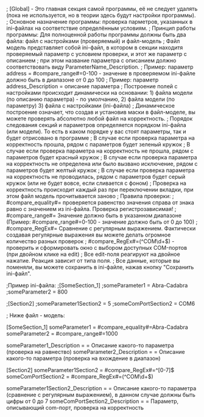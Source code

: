 ; [Global] - Это главная секция самой программы, её не следует удалять (пока не используется, но в  теории здесь будут настройки программы).
; Основное назначение программы: проверка парметров, указанных в  ini-файлах на соответствие определённым условиям.
; Принцип работы программы: Для полноценной работы программы должны быть два файла: файл с настройками (проверяемый) и файл-модель
; Файл модель представляет собой ini-файл, в котором в секции находитя проверяемый параметр с условием проверки, и этот же параметр с описанием 
; при этом название параметра с описанием должно соответствовать виду ParameterName_Description. 
; Пример: параметр address = #compare_range#=0-100 - значение в проверяемом ini-файле должно быть в диапазоне от 0 до 100
; Пример: параметр address_Description = описание параметра 
; Построение полей с настройками происходит динамически на основании:  1) файла модели (по описанию параметра) - по умолчанию, 2) файла модели (по параметру) 3) файла с настройками (ini-файла)
; Динамическое построение означает, что создав и установив маски в файл-моделе, вы можете проверять абсолютно любой файл на корректность.
; Порядок следования секций и параметров определяется порядком ini-файла (или модели). То есть в каком порядке у вас стоят параметры, так и будет отрисовано в программе
; В случае если проверка параметра на корректность прошла, рядом с параметров будет зеленый кружок
; В случае если проверка параметра на корректность не прошла, рядом с параметров будет красный кружок
; В случае если проверка параметра на корректность не определена или было вызвано исключение, рядом с параметров будет желтый кружок
; В случае если проверка параметра на корректность не проводилась, рядом с параметров будет серый кружок (или не будет вовсе, если сливается с фоном)
; Проверка на корректность происходит каждый раз при переключении вкладки, при этом файл модель прочитывается заново
; Правила проверки: 
; #compare_equality#= проверяется равенство значения справа от знака равно с значением из ini-файла. Проверка регистрозависимая!
; #compare_range#= Значение должно быть в указанном диапазоне (Пример: #compare_range#=0-100 - значение должно быть от 0 до 100)
; #compare_RegEx#= Сравнение с регулярным выражением. Фактически создавая регулярные выражения вы можете делать огромное количество разных проверок
; #compare_RegEx#=(^COM\d+$) - проверить и сформировать окно с выбором доступных COM-портов (при двойном клике на edit)
; Все edit-поля реагируют на двойное нажатие. Реакция зависит от типа поля.
; Все данные, которые вы поменяли, вы можете сохранить в  ini-файле, нажав кнопку "Сохранить ini-файл".


;Пример ini-файла:
;[SomeSection_1]
;someParameter1 = Abra-Cadabra
;someParameter2 = 800

;[Section2]
;someParameter1Section2 = 5
;someComPortSection2 = COM6


; Ниже файл - модель:

[SomeSection_1]
someParameter1 = #compare_equality#=Abra-Cadabra
someParameter2 = #compare_range#=1000

someParameter1_Description = = Описание какого-то параметра (проверка на равнество)
someParameter2_Description = = Описание какого-то параметра (проверка на вхождение в диапазон)

[Section2]
someParameter1Section2 = #compare_RegEx#=^[0-7]$
someComPortSection2 = #compare_RegEx#=(^COM\d+$)

someParameter1Section2_Description = = Описание какого-то параметра (сравнение с регулярным выражением), в данном случае должны быть цифры от 0 до 7
someComPortSection2_Description = = Параметр, описывающий com-порт, проверка на корректность
